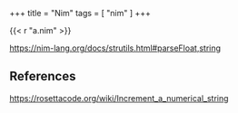 +++
title = "Nim"
tags = [ "nim" ]
+++

{{< r "a.nim" >}}

<https://nim-lang.org/docs/strutils.html#parseFloat,string>

## References

<https://rosettacode.org/wiki/Increment_a_numerical_string>
